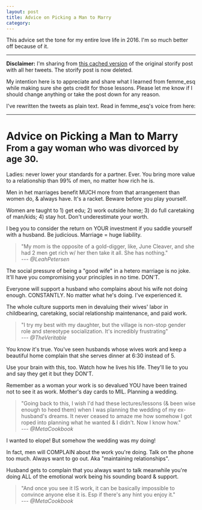 ```yaml
---
layout: post
title: Advice on Picking a Man to Marry
category:
---
```


This advice set the tone for my entire love life in 2016. I'm so much better off because of it.

---

**Disclaimer:** I'm sharing from [this cached version](https://webcache.googleusercontent.com/search?q=cache:GdY9M6WC-koJ:https://storify.com/femme_esq/advice-on-picking-a-man-to-marry+&cd=1&hl=en&ct=clnk&gl=us) of the original storify post with all her tweets. The storify post is now deleted.

My intention here is to appreciate and share what I learned from femme_esq while making sure she gets credit for those lessons. Please let me know if I should change anything or take the post down for any reason.

I've rewritten the tweets as plain text. Read in femme_esq's voice from here:

---

# Advice on Picking a Man to Marry<br><small>From a gay woman who was divorced by age 30.</small>

Ladies: never lower your standards for a partner. Ever. You bring more value to a relationship than 99% of men, no matter how rich he is.

Men in het marriages benefit MUCH more from that arrangement than women do, & always have. It's a racket. Beware before you play yourself.

Women are taught to 1) get edu; 2) work outside home; 3) do full caretaking of man/kids; 4) stay hot. Don't underestimate your worth.

I beg you to consider the return on YOUR investment if you saddle yourself with a husband. Be judicious. Marriage = huge liability.

> "My mom is the opposite of a gold-digger, like, June Cleaver, and she had 2 men get rich w/ her then take it all. She has nothing."  
>--- <cite>@LeahPetersen</cite>

The social pressure of being a "good wife" in a hetero marriage is no joke. It'll have you compromising your principles in no time. DON'T.

Everyone will support a husband who complains about his wife not doing enough. CONSTANTLY. No matter what he's doing. I've experienced it.

The whole culture supports men in devaluing their wives' labor in childbearing, caretaking, social relationship maintenance, and paid work.

> "I try my best with my daughter, but the village is non-stop gender role and stereotype socialization. It's incredibly frustrating"  
>--- <cite>@TheVeritable</cite>

You know it's true. You've seen husbands whose wives work and keep a beautiful home complain that she serves dinner at 6:30 instead of 5.

Use your brain with this, too. Watch how he lives his life. They'll lie to you and say they get it but they DON'T.

Remember as a woman your work is so devalued YOU have been trained not to see it as work. Mother's day cards to MIL. Planning a wedding.

> "Going back to this, I wish I'd had these lectures/lessons (& been wise enough to heed them) when I was planning the wedding of my ex-husband's dreams. It never ceased to amaze me how somehow I got roped into planning what he wanted & I didn't. Now I know how."  
>--- <cite>@MetaCookbook</cite>

I wanted to elope! But somehow the wedding was my doing!

In fact, men will COMPLAIN about the work you're doing. Talk on the phone too much. Always want to go out. Aka "maintaining relationships".

Husband gets to complain that you always want to talk meanwhile you're doing ALL of the emotional work being his sounding board & support.

> "And once you see it IS work, it can be basically impossible to convince anyone else it is. Esp if there's any hint you enjoy it."  
>--- <cite>@MetaCookbook</cite>